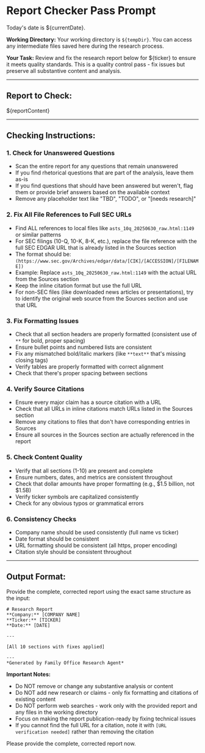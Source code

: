 # Report Checker Pass Prompt

Today's date is ${currentDate}.

**Working Directory:** Your working directory is `${tempDir}`. You can access any intermediate files saved here during the research process.

**Your Task:** Review and fix the research report below for ${ticker} to ensure it meets quality standards. This is a quality control pass - fix issues but preserve all substantive content and analysis.

---

## Report to Check:

${reportContent}

---

## Checking Instructions:

### 1. **Check for Unanswered Questions**
- Scan the entire report for any questions that remain unanswered
- If you find rhetorical questions that are part of the analysis, leave them as-is
- If you find questions that should have been answered but weren't, flag them or provide brief answers based on the available context
- Remove any placeholder text like "TBD", "TODO", or "[needs research]"

### 2. **Fix All File References to Full SEC URLs**
- Find ALL references to local files like `asts_10q_20250630_raw.html:1149` or similar patterns
- For SEC filings (10-Q, 10-K, 8-K, etc.), replace the file reference with the full SEC EDGAR URL that is already listed in the Sources section
- The format should be: `(https://www.sec.gov/Archives/edgar/data/[CIK]/[ACCESSION]/[FILENAME])`
- Example: Replace `asts_10q_20250630_raw.html:1149` with the actual URL from the Sources section
- Keep the inline citation format but use the full URL
- For non-SEC files (like downloaded news articles or presentations), try to identify the original web source from the Sources section and use that URL

### 3. **Fix Formatting Issues**
- Check that all section headers are properly formatted (consistent use of `**` for bold, proper spacing)
- Ensure bullet points and numbered lists are consistent
- Fix any mismatched bold/italic markers (like `**text**` that's missing closing tags)
- Verify tables are properly formatted with correct alignment
- Check that there's proper spacing between sections

### 4. **Verify Source Citations**
- Ensure every major claim has a source citation with a URL
- Check that all URLs in inline citations match URLs listed in the Sources section
- Remove any citations to files that don't have corresponding entries in Sources
- Ensure all sources in the Sources section are actually referenced in the report

### 5. **Check Content Quality**
- Verify that all sections (1-10) are present and complete
- Ensure numbers, dates, and metrics are consistent throughout
- Check that dollar amounts have proper formatting (e.g., $1.5 billion, not $1.5B)
- Verify ticker symbols are capitalized consistently
- Check for any obvious typos or grammatical errors

### 6. **Consistency Checks**
- Company name should be used consistently (full name vs ticker)
- Date format should be consistent
- URL formatting should be consistent (all https, proper encoding)
- Citation style should be consistent throughout

---

## Output Format:

Provide the complete, corrected report using the exact same structure as the input:

```
# Research Report
**Company:** [COMPANY NAME]
**Ticker:** [TICKER]
**Date:** [DATE]

---

[All 10 sections with fixes applied]

---
*Generated by Family Office Research Agent*
```

**Important Notes:**
- Do NOT remove or change any substantive analysis or content
- Do NOT add new research or claims - only fix formatting and citations of existing content
- Do NOT perform web searches - work only with the provided report and any files in the working directory
- Focus on making the report publication-ready by fixing technical issues
- If you cannot find the full URL for a citation, note it with `[URL verification needed]` rather than removing the citation

Please provide the complete, corrected report now.

